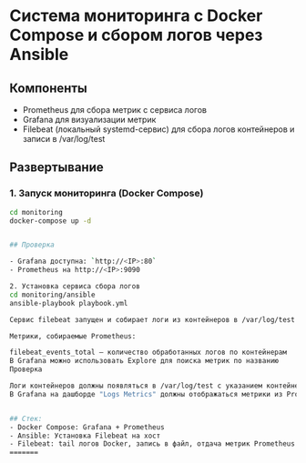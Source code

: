 
# Система мониторинга с Docker Compose и сбором логов через Ansible

## Компоненты
- Prometheus для сбора метрик с сервиса логов
- Grafana для визуализации метрик
- Filebeat (локальный systemd-сервис) для сбора логов контейнеров и записи в /var/log/test

## Развертывание

### 1. Запуск мониторинга (Docker Compose)
```bash
cd monitoring
docker-compose up -d


## Проверка

- Grafana доступна: `http://<IP>:80`
- Prometheus на http://<IP>:9090

2. Установка сервиса сбора логов
cd monitoring/ansible
ansible-playbook playbook.yml

Сервис filebeat запущен и собирает логи из контейнеров в /var/log/test

Метрики, собираемые Prometheus:

filebeat_events_total — количество обработанных логов по контейнерам
В Grafana можно использовать Explore для поиска метрик по названию
Проверка

Логи контейнеров должны появляться в /var/log/test с указанием контейнера
В Grafana на дашборде "Logs Metrics" должны отображаться метрики из Prometheus


## Стек:
- Docker Compose: Grafana + Prometheus
- Ansible: Установка Filebeat на хост
- Filebeat: tail логов Docker, запись в файл, отдача метрик Prometheus
=======

